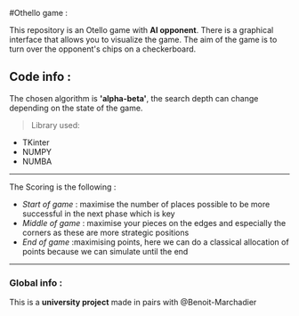 #Othello game :

This repository is an Otello game with **AI opponent**. There is a graphical interface that allows you to visualize the game.
The aim of the game is to turn over the opponent's chips on a checkerboard.

## Code info :
The chosen algorithm is **'alpha-beta'**, the search depth can change depending on the state of the game.  

> Library used: 
  - TKinter 
  - NUMPY 
  - NUMBA
--- 
The Scoring is the following : 
- *Start of game* : maximise the number of places possible to be more successful in the next phase which is key
- *Middle of game* :  maximise your pieces on the edges and especially the corners as these are more strategic positions
- *End of game* :maximising points, here we can do a classical allocation of points because we can simulate until the end
--- 

### Global info : 
This is a **university project** made in pairs with @Benoit-Marchadier
